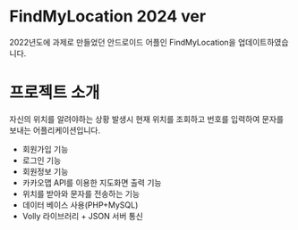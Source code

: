 # FindMyLocation 2024 ver
2022년도에 과제로 만들었던 안드로이드 어플인 FindMyLocation을 업데이트하였습니다. 

# 프로젝트 소개
자신의 위치를 알려야하는 상황 발생시 현재 위치를 조회하고 번호를 입력하여 문자를 보내는 어플리케이션입니다. 

- 회원가입 기능
- 로그인 기능
- 회원정보 기능
- 카카오맵 API를 이용한 지도화면 출력 기능
- 위치를 받아와 문자를 전송하는 기능
- 데이터 베이스 사용(PHP+MySQL)
- Volly 라이브러리 + JSON 서버 통신

  

